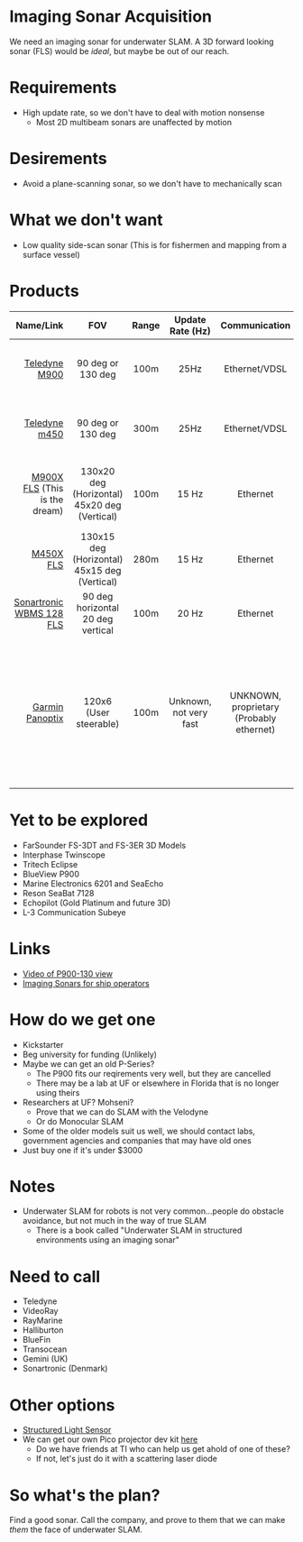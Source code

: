 Imaging Sonar Acquisition
=========================


We need an imaging sonar for underwater SLAM. A 3D forward looking sonar (FLS) would be *ideal*, but maybe be out of our reach.

# Requirements
- High update rate, so we don't have to deal with motion nonsense
    - Most 2D multibeam sonars are unaffected by motion

# Desirements
- Avoid a plane-scanning sonar, so we don't have to mechanically scan

# What we don't want
- Low quality side-scan sonar (This is for fishermen and mapping from a surface vessel)

# Products

| Name/Link  | FOV |  Range | Update Rate (Hz)  |  Communication        |  Size  | Weight  | Price  | Notes |
|-----------:|:---:|:------:|:-----------------:|:---------------------:|:------:|:-------:|:------:|:------:|
| [Teledyne M900](http://www.blueview.com/products/2d-imaging-sonar/m900-series/) | 90 deg or 130 deg | 100m  | 25Hz | Ethernet/VDSL | 19.20 x 10.16 cm x 10 cm (LxWxH) | 0.86 lbs | UNKNOWN! | |
| [Teledyne m450](http://www.blueview.com/products/2d-imaging-sonar/m450-series/) | 90 deg or 130 deg | 300m | 25Hz | Ethernet/VDSL | 22.86 x 19.56 x 10.16 cm (LxWxH) | 0.86 lbs | UNKNOWN! | |
| [M900X FLS](http://www.blueview.com/products/2d-imaging-sonar/m900xm450x-forward-looking-multibeam-imaging-sonar-solutions/) (This is the dream) | 130x20 deg (Horizontal) 45x20 deg (Vertical) | 100m | 15 Hz | Ethernet | Unlisted  | Unlisted | UNKNOWN!| This guy is exactly what we're after (The P900's would also suffice) |
| [M450X FLS](http://www.blueview.com/products/2d-imaging-sonar/m900xm450x-forward-looking-multibeam-imaging-sonar-solutions/) | 130x15 deg (Horizontal) 45x15 deg (Vertical) | 280m | 15 Hz | Ethernet | Unlisted  | Unlisted | UNKNOWN!| |
| [Sonartronic WBMS 128 FLS](http://www.sonartronic.com/pdf/WBMS-128-FLS.pdf) | 90 deg horizontal 20 deg vertical | 100m | 20 Hz | Ethernet | 6.7 x 23.1 x 15.4 cm  (HxWxD) | 1.2 kg | UNKNOWN! | |
| [Garmin Panoptix](https://buy.garmin.com/en-US/US/on-the-water/transducers/panoptix-ps30-down-transducer/prod149188.html) | 120x6 (User steerable) | 100m | Unknown, not very fast | UNKNOWN, proprietary (Probably ethernet) | Small | 1.8 lbs | $1,500 | Cheapest available sonar that will do the job. It's slow, and we'll have to reverse engineer the communication format (There is no guarantee that we will be able to do this at all) |


# Yet to be explored
* FarSounder FS-3DT and FS-3ER 3D Models
* Interphase Twinscope
* Tritech Eclipse
* BlueView P900
* Marine Electronics 6201 and SeaEcho
* Reson SeaBat 7128
* Echopilot (Gold Platinum and future 3D)
* L-3 Communication Subeye

# Links
* [Video of P900-130 view](https://www.youtube.com/watch?time_continue=8&v=pSNoFgEtook)
* [Imaging Sonars for ship operators](http://www.farsounder.com/files/NavigationSonarForTheShipOperator_ForwardLookingSonarsAndMultibeamEchosoundersExplained.pdf)


# How do we get one

* Kickstarter
* Beg university for funding (Unlikely)
* Maybe we can get an old P-Series?
    * The P900 fits our reqirements very well, but they are cancelled
    * There may be a lab at UF or elsewhere in Florida that is no longer using theirs
* Researchers at UF? Mohseni?
    * Prove that we can do SLAM with the Velodyne
    * Or do Monocular SLAM
* Some of the older models suit us well, we should contact labs, government agencies and companies that may have old ones
* Just buy one if it's under $3000

# Notes
* Underwater SLAM for robots is not very common...people do obstacle avoidance, but not much in the way of true SLAM
    * There is a book called "Underwater SLAM in structured environments using an imaging sonar"

# Need to call
* Teledyne
* VideoRay
* RayMarine
* Halliburton
* BlueFin
* Transocean
* Gemini (UK)
* Sonartronic (Denmark)

# Other options
- [Structured Light Sensor](http://dspace.mit.edu/bitstream/handle/1721.1/83705/864435344-MIT.pdf)
- We can get our own Pico projector dev kit [here](http://www.ti.com/tool/dlp1picokit)
    - Do we have friends at TI who can help us get ahold of one of these?
    - If not, let's just do it with a scattering laser diode


# So what's the plan?
Find a good sonar. Call the company, and prove to them that we can make *them* the face of underwater SLAM.